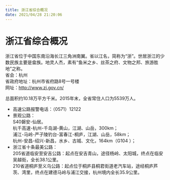 ```yaml
---
title: 浙江省综合概况  
date: 2021/04/28 21:20:06  
---
```

  
# 浙江省综合概况  
浙江省位于中国东南沿海长江三角洲南翼。省以江名，简称为“浙”。世居浙江的少数民族主要是畲族。地灵人杰，素有“鱼米之乡、丝茶之府、文物之邦、旅游胜地”之称。  
省会：杭州  
省政府地址：杭州市省府路8号一号楼  
网址：http://www.zj.gov.cn/  
  
总面积约10.18万平方千米。2015年末，全省常住人口为5539万人。  
* 高速公路报警电话：（0571）12122  
* 景观公路：  
S40磐安-仙居。  
杭千高速-杭州-千岛湖-黄山，江湖、山岳，300km；  
浦江-马岭-严子陵钓台-富春江-桐庐，江湖、山岳，58km；  
杭州-安昌-绍兴-新昌，水乡、古城、文化，164km（G104 ）；  
* 浙江省十条最美公路：  
205省道临安至安吉公路：起点在安吉青山，途径杨岭、太阳城，终点在临安吴越街，全长38.1公里。  
210省道桐庐至义乌公路：起点位于桐庐县桐君街道老汽车站，途经桐庐芦茨、湾里，终点在建德马岭与浦江交接，杭州境内全长35.9公里。  

